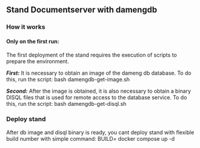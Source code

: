 ## Stand Documentserver with damengdb

### How it works

#### Only on the first run:

The first deployment of the stand requires the execution of scripts to prepare the environment.

***First:*** It is necessary to obtain an image of the dameng db database. To do this, run the script:
	bash damengdb-get-image.sh

***Second:*** After the image is obtained, it is also necessary to obtain a binary DISQL files that is used for remote access to the database service. To do this, run the script:
	bash damengdb-get-disql.sh

### Deploy stand

After db image and disql binary is ready, you cant deploy stand with flexible build number with simple command: 
	BUILD=<build-number-from-develop> docker compose up -d
